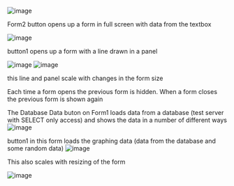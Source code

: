 ![image](https://github.com/user-attachments/assets/e1924387-20ed-433b-a5ff-a006bd0d9dda)

Form2 button opens up a form in full screen with data from the textbox

![image](https://github.com/user-attachments/assets/bae6b3de-71ee-4dc2-a18d-28615b9af7c1)

button1 opens up a form with a line drawn in a panel

![image](https://github.com/user-attachments/assets/e7cdbbbe-78fe-4797-921d-5962c6353e10)  ![image](https://github.com/user-attachments/assets/d2d174df-3a58-4c70-a691-1fb175630c6e)

this line and panel scale with changes in the form size

Each time a form opens the previous form is hidden.  When a form closes the previous form is shown again

The Database Data buton on Form1 loads data from a database (test server with SELECT only access) and shows the data in a number of different ways
![image](https://github.com/user-attachments/assets/dcaf00e1-087c-43d1-8870-ce6ca61c3fef)

button1 in this form loads the graphing data (data from the database and some random data)
![image](https://github.com/user-attachments/assets/95e7aba2-5d27-469b-8ff0-ac757312391e)

This also scales with resizing of the form

![image](https://github.com/user-attachments/assets/8a383e57-5bfd-41d6-a4d1-b882057609e6)

